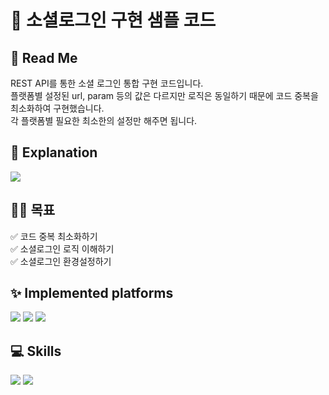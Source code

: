 # 🔑 소셜로그인 구현 샘플 코드
## 📕 Read Me
REST API를 통한 소셜 로그인 통합 구현 코드입니다. <br /> 
플랫폼별 설정된 url, param 등의 값은 다르지만 로직은 동일하기 때문에 코드 중복을 최소화하여 구현했습니다. <br />
각 플랫폼별 필요한 최소한의 설정만 해주면 됩니다. <br />
## 🔗 Explanation
<a href="https://sangddong-back.tistory.com/75" target="_blank"><img src="https://img.shields.io/badge/Click Me!-orange?style=for-the-badge&logoColor=white&logo=Tistory" /></a>
## 💪🏻 목표
✅ 코드 중복 최소화하기 <br />
✅ 소셜로그인 로직 이해하기 <br />
✅ 소셜로그인 환경설정하기 <br />
## ✨ Implemented platforms
<img src="https://img.shields.io/badge/naver-03C75A?style=for-the-badge&logoColor=white&logo=naver"/> <img src="https://img.shields.io/badge/Google-4285F4?style=for-the-badge&logoColor=white&logo=google" /> <img src="https://img.shields.io/badge/kakaoTalk-FFCD00?style=for-the-badge&logoColor=white&logo=kakaotalk"/>
## 💻 Skills
<img src="https://img.shields.io/badge/NestJs-E0234E?style=for-the-badge&logoColor=white&logo=NestJs"/> <img src="https://img.shields.io/badge/TypeORM-FE0803?style=for-the-badge&logoColor=white&logo=TypeORM"/>
